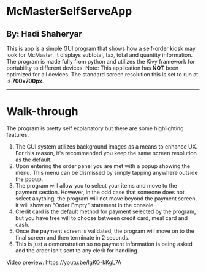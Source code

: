 # McMasterSelfServeApp
## By: Hadi Shaheryar ##
This is app is a simple GUI program that shows how a self-order kiosk may look for McMaster.
It displays subtotal, tax, total and quantity information.
The program is made fully from python and utilizes the Kivy framework for portability to different devices.
Note: This application has **NOT** been optimized for all devices. The standard screen resolution this is set to run at is **700x700px**.
- - - -
# Walk-through #
The program is pretty self explanatory but there are some highlighting features.
1. The GUI system utilizes background images as a means to enhance UX. For this reason, it's recommended you keep the same screen resolution as the default.
2. Upon entering the order panel you are met with a popup showing the menu. This menu can be dismissed by simply tapping anywhere outside the popup.
3. The program will allow you to select your items and move to the payment section. However, in the odd case that someone does not select anything, the program will not move beyond the payment screen, it will show an "Order Empty" statement in the console.
4. Credit card is the default method for payment selected by the program, but you have free will to choose between credit card, meal card and cash.
5. Once the payment screen is validated, the program will move on to the final screen and then terminate in 2 seconds.
6. This is just a demonstration so no payment information is being asked and the order isn't sent to any clerk for handling.

Video preview: https://youtu.be/lgKO-kKgL7A
